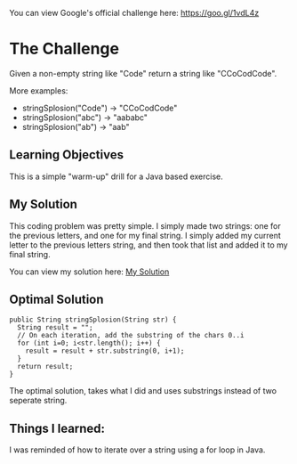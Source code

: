 You can view Google's official challenge here: https://goo.gl/1vdL4z

# The Challenge

Given a non-empty string like "Code" return a string like "CCoCodCode".

More examples:
- stringSplosion("Code") → "CCoCodCode"
- stringSplosion("abc") → "aababc"
- stringSplosion("ab") → "aab"

## Learning Objectives
This is a simple "warm-up" drill for a Java based exercise.

## My Solution
This coding problem was pretty simple.  I simply made two strings: one for the previous letters, and one for my final string.  I simply added my current letter to the previous letters string, and then took that list and added it to my final string.

You can view my solution here: <a href="mySolution.java">My Solution</a>

## Optimal Solution
```
public String stringSplosion(String str) {
  String result = "";
  // On each iteration, add the substring of the chars 0..i
  for (int i=0; i<str.length(); i++) {
    result = result + str.substring(0, i+1);
  }
  return result;
}
```
The optimal solution, takes what I did and uses substrings instead of two seperate string.

## Things I learned:
I was reminded of how to iterate over a string using a for loop in Java.
